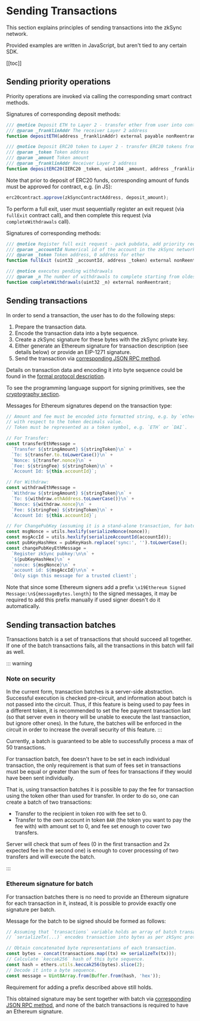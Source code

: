 # Sending Transactions

This section explains principles of sending transactions into the zkSync network.

Provided examples are written in JavaScript, but aren't tied to any certain SDK.

[[toc]]

## Sending priority operations

Priority operations are invoked via calling the corresponding smart contract methods.

Signatures of corresponding deposit methods:

```js
/// @notice Deposit ETH to Layer 2 - transfer ether from user into contract, validate it, register deposit
/// @param _franklinAddr The receiver Layer 2 address
function depositETH(address _franklinAddr) external payable nonReentrant;

/// @notice Deposit ERC20 token to Layer 2 - transfer ERC20 tokens from user into contract, validate it, register deposit
/// @param _token Token address
/// @param _amount Token amount
/// @param _franklinAddr Receiver Layer 2 address
function depositERC20(IERC20 _token, uint104 _amount, address _franklinAddr) external nonReentrant;
```

Note that prior to deposit of ERC20 funds, corresponding amount of funds must be approved for contract, e.g. (in JS):

```js
erc20contract.approve(zkSyncContractAddress, deposit_amount);
```

To perform a full exit, user must sequentially register an exit request (via `fullExit` contract call), and then
complete this request (via `completeWithdrawals` call).

Signatures of corresponding methods:

```js
/// @notice Register full exit request - pack pubdata, add priority request
/// @param _accountId Numerical id of the account in the zkSync network
/// @param _token Token address, 0 address for ether
function fullExit (uint32 _accountId, address _token) external nonReentrant;

/// @notice executes pending withdrawals
/// @param _n The number of withdrawals to complete starting from oldest
function completeWithdrawals(uint32 _n) external nonReentrant;
```

## Sending transactions

In order to send a transaction, the user has to do the following steps:

1. Prepare the transaction data.
2. Encode the transaction data into a byte sequence.
3. Create a zkSync signature for these bytes with the zkSync private key.
4. Either generate an Ethereum signature for transaction description (see details below) or provide an EIP-1271
   signature.
5. Send the transaction via [corresponding JSON RPC method][send_tx].

Details on transaction data and encoding it into byte sequence could be found in the [formal protocol
description][protocol].

To see the programming language support for signing primitives, see the [cryptography section](/api/sdk/crypto).

Messages for Ethereum signatures depend on the transaction type:

```js
// Amount and fee must be encoded into formatted string, e.g. by `ethers.utils.formatUnits` method
// with respect to the token decimals value.
// Token must be represented as a token symbol, e.g. `ETH` or `DAI`.

// For Transfer:
const transferEthMessage =
  `Transfer ${stringAmount} ${stringToken}\n` +
  `To: ${transfer.to.toLowerCase()}\n` +
  `Nonce: ${transfer.nonce}\n` +
  `Fee: ${stringFee} ${stringToken}\n` +
  `Account Id: ${this.accountId}`;

// For Withdraw:
const withdrawEthMessage =
  `Withdraw ${stringAmount} ${stringToken}\n` +
  `To: ${withdraw.ethAddress.toLowerCase()}\n` +
  `Nonce: ${withdraw.nonce}\n` +
  `Fee: ${stringFee} ${stringToken}\n` +
  `Account Id: ${this.accountId}`;

// For ChangePubKey (assuming it is a stand-alone transaction, for batch see details below):
const msgNonce = utils.hexlify(serializeNonce(nonce));
const msgAccId = utils.hexlify(serializeAccountId(accountId));
const pubKeyHashHex = pubKeyHash.replace('sync:', '').toLowerCase();
const changePubKeyEthMessage =
  `Register zkSync pubkey:\n\n` +
  `${pubKeyHashHex}\n` +
  `nonce: ${msgNonce}\n` +
  `account id: ${msgAccId}\n\n` +
  `Only sign this message for a trusted client!`;
```

Note that since some Ethereum signers add a prefix `\x19Ethereum Signed Message:\n${messageBytes.length}` to the signed
messages, it may be required to add this prefix manually if used signer doesn't do it automatically.

## Sending transaction batches

Transactions batch is a set of transactions that should succeed all together. If one of the batch transactions fails,
all the transactions in this batch will fail as well.

::: warning

### Note on security

In the current form, transaction batches is a server-side abstraction. Successful execution is checked pre-circuit, and
information about batch is not passed into the circuit. Thus, if this feature is being used to pay fees in a different
token, it is recommended to set the fee payment transaction last (so that server even in theory will be unable to
execute the last transaction, but ignore other ones). In the future, the batches will be enforced in the circuit in
order to increase the overall security of this feature. :::

Currently, a batch is guaranteed to be able to successfully process a max of 50 transactions.

For transaction batch, fee doesn't have to be set in each individual transaction, the only requirement is that sum of
fees set in transactions must be equal or greater than the sum of fees for transactions if they would have been sent
individually.

That is, using transaction batches it is possible to pay the fee for transaction using the token other than used for
transfer. In order to do so, one can create a batch of two transactions:

- Transfer to the recipient in token `FOO` with fee set to 0.
- Transfer to the own account in token `BAR` (the token you want to pay the fee with) with amount set to 0, and fee set
  enough to cover two transfers.

Server will check that sum of fees (0 in the first transaction and 2x expected fee in the second one) is enough to cover
processing of two transfers and will execute the batch.

:::

### Ethereum signature for batch

For transaction batches there is no need to provide an Ethereum signature for each transaction in it, instead, it is
possible to provide exactly one signature per batch.

Message for the batch to be signed should be formed as follows:

```js
// Assuming that `transactions` variable holds an array of batch transactions, and
// `serializeTx(...)` encodes transaction into bytes as per zkSync protocol.

// Obtain concatenated byte representations of each transaction.
const bytes = concat(transactions.map((tx) => serializeTx(tx)));
// Calculate `keccak256` hash of this byte sequence.
const hash = ethers.utils.keccak256(bytes).slice(2);
// Decode it into a byte sequence.
const message = Uint8Array.from(Buffer.from(hash, 'hex'));
```

Requirement for adding a prefix described above still holds.

This obtained signature may be sent together with batch via [corresponding JSON RPC method][send_batch], and none of the
batch transactions is required to have an Ethereum signature.

[send_tx]: /api/v0.1.md#tx-submit
[send_batch]: /api/v0.1.md#submit-txs-batch
[protocol]: https://github.com/matter-labs/zksync/blob/master/docs/protocol.md

